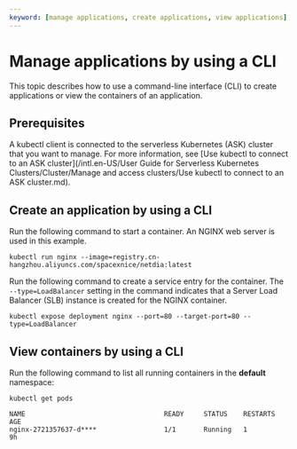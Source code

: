 ```yaml
---
keyword: [manage applications, create applications, view applications]
---
```


# Manage applications by using a CLI

This topic describes how to use a command-line interface \(CLI\) to create applications or view the containers of an application.

## Prerequisites

A kubectl client is connected to the serverless Kubernetes \(ASK\) cluster that you want to manage. For more information, see [Use kubectl to connect to an ASK cluster](/intl.en-US/User Guide for Serverless Kubernetes Clusters/Cluster/Manage and access clusters/Use kubectl to connect to an ASK cluster.md).

## Create an application by using a CLI

Run the following command to start a container. An NGINX web server is used in this example.

```
kubectl run nginx --image=registry.cn-hangzhou.aliyuncs.com/spacexnice/netdia:latest
```

Run the following command to create a service entry for the container. The `--type=LoadBalancer` setting in the command indicates that a Server Load Balancer \(SLB\) instance is created for the NGINX container.

```
kubectl expose deployment nginx --port=80 --target-port=80 --type=LoadBalancer
```

## View containers by using a CLI

Run the following command to list all running containers in the **default** namespace:

```
kubectl get pods
```

```
NAME                                   READY     STATUS    RESTARTS   AGE
nginx-2721357637-d****                 1/1       Running   1          9h
```

